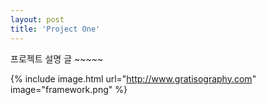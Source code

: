 ```yaml
---
layout: post
title: 'Project One'
---
```


프로젝트 설명 글 ~~~~~



{% include image.html url="http://www.gratisography.com" image="framework.png" %}

